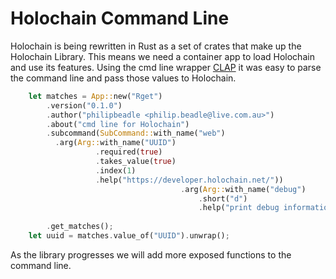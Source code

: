# Holochain Command Line

Holochain is being rewritten in Rust as a set of crates that make up the Holochain Library. This means we need a container app to load Holochain and use its features. Using the cmd line wrapper [CLAP](https://github.com/kbknapp/clap-rs ) it was easy to parse the command line and pass those values to Holochain.

```rust
    let matches = App::new("Rget")
        .version("0.1.0")
        .author("philipbeadle <philip.beadle@live.com.au>")
        .about("cmd line for Holochain")
        .subcommand(SubCommand::with_name("web")
          .arg(Arg::with_name("UUID")
                   .required(true)
                   .takes_value(true)
                   .index(1)
                   .help("https://developer.holochain.net/"))
                                      .arg(Arg::with_name("debug")
                                          .short("d")
                                          .help("print debug information verbosely")))
        
        .get_matches();
    let uuid = matches.value_of("UUID").unwrap();
```
As the library progresses we will add more exposed functions to the command line.
